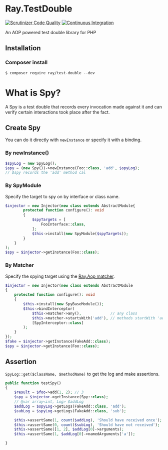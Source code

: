 # Ray.TestDouble
[![Scrutinizer Code Quality](https://scrutinizer-ci.com/g/ray-di/Ray.TestDouble/badges/quality-score.png?b=1.x)](https://scrutinizer-ci.com/g/ray-di/Ray.TestDouble/?branch=1.x)
[![Continuous Integration](https://github.com/ray-di/Ray.TestDouble/actions/workflows/continuous-integration.yml/badge.svg)](https://github.com/ray-di/Ray.TestDouble/actions/workflows/continuous-integration.yml)

An AOP powered test double library for PHP

## Installation

### Composer install

    $ composer require ray/test-double --dev

# What is Spy?

A Spy is a test double that records every invocation made against it and can verify certain interactions took place after the fact.

## Create Spy

You can do it directly with `newInstance` or specify it with a binding.

### By newInstance()

```php
$spyLog = new SpyLog();
$spy = (new Spy())->newInstance(Foo::class, 'add', $spyLog);
// $spy records the 'add' method cal
```

### By SpyModule

Specify the target to spy on by interface or class name.

```php
$injector = new Injector(new class extends AbstractModule{
        protected function configure(): void
        {
            $spyTargets = [
                FooInterface::class,
            ];
            $this->install(new SpyModule($spyTargets));
        }
    }
);
$spy = $injector->getInstance(Foo::class);
```

### By Matcher

Specify the spying target using the [Ray.Aop matcher](https://github.com/ray-di/Ray.Aop/blob/2.x/src/MatcherInterface.php).

```php
$injector = new Injector(new class extends AbstractModule
{
    protected function configure(): void
    {
        $this->install(new SpyBaseModule());
        $this->bindInterceptor(
            $this->matcher->any(),             // any class
            $this->matcher->startsWith('add'), // methods startWith 'add'
            [SpyInterceptor::class]
        );
    }
});
$fake = $injector->getInstance(FakeAdd::class);
$spy = $injector->getInstance(Foo::class);
```


## Assertion

`SpyLog::get($className, $methodName)` to get the log and make assertions.

```php
public function testSpy()
{
    $result = $foo->add(1, 2); // 3
    $spy = $injector->getInstance(Spy::class);
    // @var array<int, Log> $addLog
    $addLog = $spyLog->getLogs(FakeAdd::class, 'add');   
    $subLog = $spyLog->getLogs(FakeAdd::class, 'sub');   

    $this->assertSame(1, count($addLog), 'Should have received once');
    $this->assertSame(0, count($subLog), 'Should have not received');
    $this->assertSame([1, 2], $addLog[0]->arguments);
    $this->assertSame(1, $addLog[0]->namedArguments['a']);

}
```

